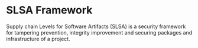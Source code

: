 # SLSA Framework


Supply chain Levels for Software Artifacts (SLSA) is a security framework for tampering prevention, integrity improvement and securing packages and infrastructure of a project.